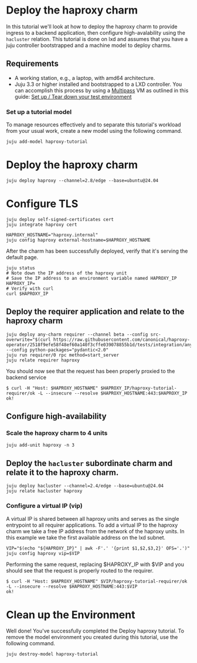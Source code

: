 # Deploy the haproxy charm

In this tutorial we'll look at how to deploy the haproxy charm to provide ingress to a backend application, then configure high-avalability using the `hacluster` relation. This tutorial is done on lxd and assumes that you have a juju controller bootstrapped and a machine model to deploy charms.

## Requirements

* A working station, e.g., a laptop, with amd64 architecture.
* Juju 3.3 or higher installed and bootstrapped to a LXD controller. You can accomplish
this process by using a [Multipass](https://multipass.run/) VM as outlined in this guide: [Set up / Tear down your test environment](https://canonical-juju.readthedocs-hosted.com/en/3.6/user/howto/manage-your-deployment/manage-your-deployment-environment/#set-things-up)

### Set up a tutorial model

To manage resources effectively and to separate this tutorial's workload from
your usual work, create a new model using the following command.

```
juju add-model haproxy-tutorial
```

# Deploy the haproxy charm
```
juju deploy haproxy --channel=2.8/edge --base=ubuntu@24.04
```

# Configure TLS
```
juju deploy self-signed-certificates cert
juju integrate haproxy cert

HAPROXY_HOSTNAME="haproxy.internal"
juju config haproxy external-hostname=$HAPROXY_HOSTNAME
```

After the charm has been successfully deployed, verify that it's serving the default page.
```
juju status
# Note down the IP address of the haproxy unit
# Save the IP address to an environment variable named HAPROXY_IP
HAPROXY_IP=
# Verify with curl
curl $HAPROXY_IP
```

## Deploy the requirer application and relate to the haproxy charm
```
juju deploy any-charm requirer --channel beta --config src-overwrite="$(curl https://raw.githubusercontent.com/canonical/haproxy-operator/2518f9efe58f48ef60a140f3cffe039078855b1d/tests/integration/any_charm_ingress_requirer_src_rewrite.json)" --config python-packages="pydantic<2.0"
juju run requirer/0 rpc method=start_server
juju relate requirer haproxy
```

You should now see that the request has been properly proxied to the backend service
```
$ curl -H "Host: $HAPROXY_HOSTNAME" $HAPROXY_IP/haproxy-tutorial-requirer/ok -L --insecure --resolve $HAPROXY_HOSTNAME:443:$HAPROXY_IP
ok!
```

## Configure high-availability
### Scale the haproxy charm to 4 units
```
juju add-unit haproxy -n 3
```

## Deploy the `hacluster` subordinate charm and relate it to the haproxy charm. 
```
juju deploy hacluster --channel=2.4/edge --base=ubuntu@24.04
juju relate hacluster haproxy
```

### Configure a virtual IP (vip)
A virtual IP is shared between all haproxy units and serves as the single entrypoint to all requirer applications. To add a virtual IP to the haproxy charm we take a free IP address from the network of the haproxy units. In this example we take the first available address on the lxd subnet.
```
VIP="$(echo "${HAPROXY_IP}" | awk -F'.' '{print $1,$2,$3,2}' OFS='.')"
juju config haproxy vip=$VIP
```

Performing the same request, replacing $HAPROXY_IP with $VIP and you should see that the request is properly routed to the requirer.
```
$ curl -H "Host: $HAPROXY_HOSTNAME" $VIP/haproxy-tutorial-requirer/ok -L --insecure --resolve $HAPROXY_HOSTNAME:443:$VIP
ok!
```

# Clean up the Environment
Well done! You've successfully completed the Deploy haproxy tutorial. To remove the model environment you created during this tutorial, use the following command.

```
juju destroy-model haproxy-tutorial
```